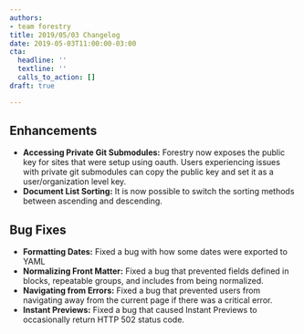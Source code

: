 ```yaml
---
authors:
- team forestry
title: 2019/05/03 Changelog
date: 2019-05-03T11:00:00-03:00
cta:
  headline: ''
  textline: ''
  calls_to_action: []
draft: true

---
```

## Enhancements

* **Accessing Private Git Submodules:** Forestry now exposes the public key for sites that were setup using oauth. Users experiencing issues with private git submodules can copy the public key and set it as a user/organization level key.
* **Document List Sorting:** It is now possible to switch the sorting methods  between ascending and descending.

## Bug Fixes

* **Formatting Dates:** Fixed a bug with how some dates were exported to YAML
* **Normalizing Front Matter:** Fixed a bug that prevented fields defined in blocks, repeatable groups, and includes from being normalized.
* **Navigating from Errors:** Fixed a bug that prevented users from navigating away from the current page if there was a critical error.
* **Instant Previews:** Fixed a bug that caused Instant Previews to occasionally return HTTP 502 status code.